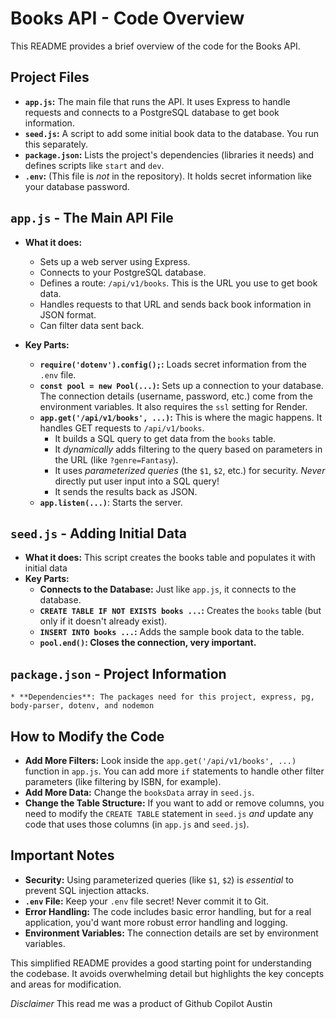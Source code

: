 # Books API - Code Overview

This README provides a brief overview of the code for the Books API.

## Project Files

*   **`app.js`:**  The main file that runs the API.  It uses Express to handle requests and connects to a PostgreSQL database to get book information.
*   **`seed.js`:**  A script to add some initial book data to the database.  You run this separately.
*   **`package.json`:**  Lists the project's dependencies (libraries it needs) and defines scripts like `start` and `dev`.
*   **`.env`:**  (This file is *not* in the repository). It holds secret information like your database password.

## `app.js` - The Main API File

*   **What it does:**
    *   Sets up a web server using Express.
    *   Connects to your PostgreSQL database.
    *   Defines a route: `/api/v1/books`. This is the URL you use to get book data.
    *   Handles requests to that URL and sends back book information in JSON format.
    * Can filter data sent back.

*   **Key Parts:**
    *   **`require('dotenv').config();`:**  Loads secret information from the `.env` file.
    *   **`const pool = new Pool(...)`:**  Sets up a connection to your database.  The connection details (username, password, etc.) come from the environment variables.  It also requires the `ssl` setting for Render.
    *   **`app.get('/api/v1/books', ...)`:**  This is where the magic happens.  It handles GET requests to `/api/v1/books`.
        *   It builds a SQL query to get data from the `books` table.
        *   It *dynamically* adds filtering to the query based on parameters in the URL (like `?genre=Fantasy`).
        *   It uses *parameterized queries* (the `$1`, `$2`, etc.) for security.  *Never* directly put user input into a SQL query!
        *   It sends the results back as JSON.
    *  **`app.listen(...)`**: Starts the server.

## `seed.js` - Adding Initial Data

* **What it does:** This script creates the books table and populates it with initial data
*   **Key Parts:**
    *   **Connects to the Database:**  Just like `app.js`, it connects to the database.
    *   **`CREATE TABLE IF NOT EXISTS books ...`:** Creates the `books` table (but only if it doesn't already exist).
    *   **`INSERT INTO books ...`:**  Adds the sample book data to the table.
    *   **`pool.end()`: Closes the connection, very important.**

## `package.json` - Project Information
    * **Dependencies**: The packages need for this project, express, pg, body-parser, dotenv, and nodemon

## How to Modify the Code

*   **Add More Filters:**  Look inside the `app.get('/api/v1/books', ...)` function in `app.js`.  You can add more `if` statements to handle other filter parameters (like filtering by ISBN, for example).
*   **Add More Data:** Change the `booksData` array in `seed.js`.
*   **Change the Table Structure:**  If you want to add or remove columns, you need to modify the `CREATE TABLE` statement in `seed.js` *and* update any code that uses those columns (in `app.js` and `seed.js`).

## Important Notes

*   **Security:**  Using parameterized queries (like `$1`, `$2`) is *essential* to prevent SQL injection attacks.
*   **`.env` File:** Keep your `.env` file secret!  Never commit it to Git.
*   **Error Handling:** The code includes basic error handling, but for a real application, you'd want more robust error handling and logging.
* **Environment Variables:** The connection details are set by environment variables.

This simplified README provides a good starting point for understanding the codebase. It avoids overwhelming detail but highlights the key concepts and areas for modification.




*Disclaimer*
This read me was a product of Github Copilot 
Austin